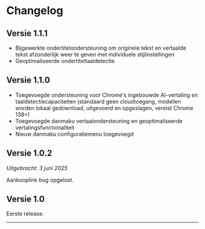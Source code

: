 # Changelog

## Versie 1.1.1

- Bijgewerkte ondertitelondersteuning om originele tekst en vertaalde tekst afzonderlijk weer te geven met individuele stijlinstellingen
- Geoptimaliseerde ondertiteltaaldetectie

## Versie 1.1.0

- Toegevoegde ondersteuning voor Chrome's ingebouwde AI-vertaling en taaldetectiecapaciteiten (standaard geen cloudtoegang, modellen worden lokaal gedownload, uitgevoerd en opgeslagen, vereist Chrome 138+)
- Toegevoegde danmaku vertaalondersteuning en geoptimaliseerde vertalingsfunctionaliteit
- Nieuw danmaku configuratiemenu toegevoegd

## Versie 1.0.2

_Uitgebracht: 3 juni 2025_

Aankooplink bug opgelost.

## Versie 1.0

Eerste release.

---
